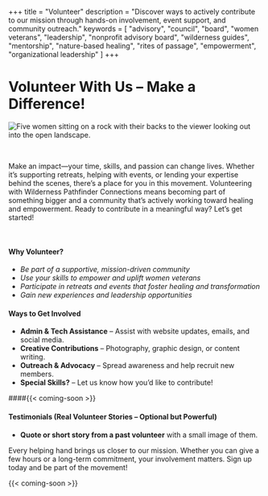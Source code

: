 +++
title = "Volunteer"
description = "Discover ways to actively contribute to our mission through hands-on involvement, event support, and community outreach."
keywords = [
  "advisory",
  "council",
  "board",
  "women veterans",
  "leadership",
  "nonprofit advisory board",
  "wilderness guides",
  "mentorship",
  "nature-based healing",
  "rites of passage",
  "empowerment",
  "organizational leadership"
]
+++
# Volunteer With Us – Make a Difference!

![Five women sitting on a rock with their backs to the viewer looking out into the open landscape.](/uploads/pexels-jokassis-5534205.jpg "Photo by Jo Kassis: https://www.pexels.com/photo/women-sitting-on-a-rock-in-the-mountains-5534205/")

&nbsp;

Make an impact—your time, skills, and passion can change lives. Whether it’s supporting retreats, helping with events, or lending your expertise behind the scenes, there’s a place for you in this movement. Volunteering with Wilderness Pathfinder Connections means becoming part of something bigger and a community that’s actively working toward healing and empowerment. Ready to contribute in a meaningful way? Let’s get started!

&nbsp;

#### **Why Volunteer?**

* *Be part of a supportive, mission-driven community*
* *Use your skills to empower and uplift women veterans*
* *Participate in retreats and events that foster healing and transformation*
* *Gain new experiences and leadership opportunities*

#### **Ways to Get Involved**

* **Admin & Tech Assistance** – Assist with website updates, emails, and social media.
* **Creative Contributions** – Photography, graphic design, or content writing.
* **Outreach & Advocacy** – Spread awareness and help recruit new members.
* **Special Skills?** – Let us know how you’d like to contribute!

####{{< coming-soon >}}

#### **Testimonials (Real Volunteer Stories – Optional but Powerful)**

* **Quote or short story from a past volunteer** with a small image of them.

Every helping hand brings us closer to our mission. Whether you can give a few hours or a long-term commitment, your involvement matters. Sign up today and be part of the movement!

{{< coming-soon >}}